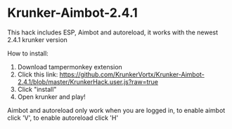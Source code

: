 # Krunker-Aimbot-2.4.1

This hack includes ESP, Aimbot and autoreload, it works with the newest 2.4.1 krunker version

How to install:
1. Download tampermonkey extension
2. Click this link: https://github.com/KrunkerVortx/Krunker-Aimbot-2.4.1/blob/master/KrunkerHack.user.js?raw=true
3. Click "install"
4. Open krunker and play!

Aimbot and autoreload only work when you are logged in, to enable aimbot click 'V', to enable autoreload click 'H'

